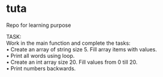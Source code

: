 # tuta

Repo for learning purpose

TASK:  
Work in the main function and complete the tasks:  
•	Create an array of string size 5. Fill array items with values.  
•	Print all words using loop.  
•	Create an int array size 20. Fill values from 0 till 20.  
•	Print numbers backwards.  

